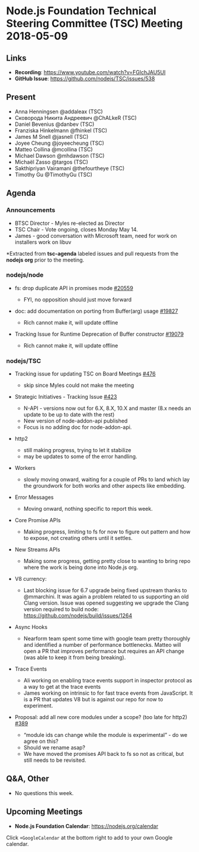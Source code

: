# Node.js Foundation Technical Steering Committee (TSC) Meeting 2018-05-09

## Links

* **Recording**:  https://www.youtube.com/watch?v=FGlchJAU5UI
* **GitHub Issue**: https://github.com/nodejs/TSC/issues/538

## Present

* Anna Henningsen @addaleax (TSC)
* Сковорода Никита Андреевич @ChALkeR (TSC)
* Daniel Bevenius @danbev (TSC)
* Franziska Hinkelmann @fhinkel (TSC)
* James M Snell @jasnell (TSC)
* Joyee Cheung @joyeecheung (TSC)
* Matteo Collina @mcollina (TSC)
* Michael Dawson @mhdawson (TSC)
* Michaël Zasso @targos (TSC)
* Sakthipriyan Vairamani @thefourtheye (TSC)
* Timothy Gu @TimothyGu (TSC)

## Agenda

### Announcements


* BTSC Director - Myles re-elected as Director
* TSC Chair - Vote ongoing, closes Monday May 14.
* James - good conversation with Microsoft team, need for work on installers work on libuv
 
*Extracted from **tsc-agenda** labeled issues and pull requests from the **nodejs org** prior to the meeting.

### nodejs/node

* fs: drop duplicate API in promises mode [#20559](https://github.com/nodejs/node/pull/20559)
  * FYI, no opposition should just move forward

* doc: add documentation on porting from Buffer(arg) usage [#19827](https://github.com/nodejs/node/issues/19827)
  * Rich cannot make it, will update offline
* Tracking Issue for Runtime Deprecation of Buffer constructor [#19079](https://github.com/nodejs/node/issues/19079)
  * Rich cannot make it, will update offline

### nodejs/TSC

* Tracking issue for updating TSC on Board Meetings [#476](https://github.com/nodejs/TSC/issues/476)
  * skip since Myles could not make the meeting

* Strategic Initiatives - Tracking Issue [#423](https://github.com/nodejs/TSC/issues/423)
  * N-API - versions now out for 6.X, 8.X, 10.X and master (8.x needs an update to be up to date with the rest)
  * New version of node-addon-api published
  * Focus is no adding doc for node-addon-api.

* http2
  * still making progress, trying to let it stabilize
  * may be updates to some of the error handling.
* Workers
  * slowly moving onward, waiting for a couple of PRs to land which lay the groundwork
    for both works and other aspects like embedding.
* Error Messages
  * Moving onward, nothing specific to report this week.
* Core Promise APIs
  * Making progress, limiting to fs for now to figure out pattern and how to expose, not creating
    others until it settles.
* New Streams APIs
  * Making some progress, getting pretty close to wanting to bring repo where the work is being
     done into Node.js org.
* V8 currency:
  * Last blocking issue for 6.7 upgrade being fixed upstream thanks to @mmarchini. It was again 
    a problem related to us supporting an old Clang version. Issue was opened suggesting we
    upgrade the Clang version required to build node: https://github.com/nodejs/build/issues/1264
* Async Hooks
  * Nearform team spent some time with google team pretty thoroughly and identified a number
    of performance bottlenecks.  Matteo will open a PR that improves performance but requires 
    an API change (was able to keep it from being breaking).
* Trace Events
  * Ali working on enabling trace events support in inspector protocol as a way to get
    at the trace events
  * James working on intrinsic to for fast trace events from JavaScript. It is a PR that
    updates V8 but is against our repo for now to experiment.

* Proposal: add all new core modules under a scope? (too late for http2) [#389](https://github.com/nodejs/TSC/issues/389)
  * “module ids can change while the module is experimental” - do we agree on this?
  * Should we rename asap?
  * We have moved the promises API back to fs so not as critical, but still needs to be
    revisited.

## Q&A, Other

* No questions this week.

## Upcoming Meetings

* **Node.js Foundation Calendar**: https://nodejs.org/calendar

Click `+GoogleCalendar` at the bottom right to add to your own Google calendar.

